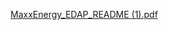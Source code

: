 [MaxxEnergy_EDAP_README (1).pdf](https://github.com/user-attachments/files/21723874/MaxxEnergy_EDAP_README.1.pdf)
